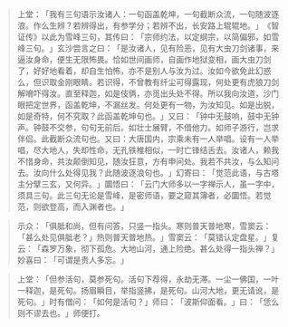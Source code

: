 
> 上堂：​「我有三句语示汝诸人：一句函盖乾坤，一句截断众流，一句随波逐浪。作么生辨？若辨得出，有参学分；若辨不出，长安路上辊辊地。​」​《智证传》以此为雪峰三句，其传曰：​「宗师约法，以定纲宗，以简偏邪，如雪峰三句。​」玄沙尝言之曰：​「是汝诸人，见有险恶，见有大虫刀剑诸事，来逼汝身命，便生无限怖畏。恰如世间画师，自画作地狱变相，画大虫刀剑了，好好地看着，却自生怕怖，亦不是别人与汝为过。汝如今欲免此幻惑么，但识取金刚眼睛。若识得，不曾教有纤尘可得露现，何处更有虎狼刀剑解嗋吓得汝。直至释迦，如是伎俩，亦觅出头处不得。所以我向汝道，沙门眼把定世界，函盖乾坤，不漏丝发。何处更有一物，为汝知见。如是出脱，如是奇特，何不究取？此函盖乾坤句也。​」又曰：​「钟中无鼓响，鼓中无钟声。钟鼓不交参，句句无前后。如壮士展臂，不借他力。如师子游行，岂求伴侣。此截断众流句也。又曰：大唐国内，宗乘未有一人举唱。设有一人举唱，尽大地人，失却性命，无孔铁椎相似，一时亡锋结舌去。汝诸人，赖我不惜身命，共汝颠倒知见，随汝狂意，方有申问处。我若不共汝，与么知问去。汝向什么处得见我？此随波逐浪句也。​」幻寄曰：​「觉范此语，与古塔主分擘三玄，又何异。​」圜悟曰：​「云门大师多以一字禅示人，虽一字中，须具三句。此三句无论是雪峰，是密师语，要之窥其簿者，必圜悟。若觉范，则欲登高，而入渊者也。​」

> 示众：​「俱胝和尚，但有问答，只竖一指头。寒则普天普地寒，雪窦云：​「甚么处见俱胝老？​」热则普天普地热。​」雪窦云：​「莫错认定盘星。​」复云：​「森罗万象，彻下孤危。大地山河，通上险绝。甚么处得一指头禅？​」妙喜曰：​「可谓是贵人多忘。​」

> 上堂：​「但参活句，莫参死句。活句下荐得，永劫无滞。一尘一佛国，一叶一释迦，是死句。扬眉瞬目，举指竖拂，是死句。山河大地，更无请讹，是死句。​」时有僧问：​「如何是活句？​」师曰：​「波斯仰面看。​」曰：​「恁么则不谬去也。​」师便打。
